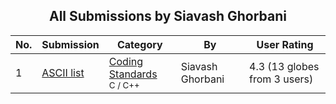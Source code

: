 ﻿<div align="center">

## All Submissions by Siavash Ghorbani

</div>

No.  | Submission | Category | By   | User Rating
---- | ---------- | -------- | ---- | -----------
1 | [ASCII list<br />](https://github.com/Planet-Source-Code/siavash-ghorbani-ascii-list__3-1440) | [Coding Standards<br /><sup>C / C++</sup>](../ByCategory/coding-standards__3-32.md) | Siavash Ghorbani | 4.3 (13 globes from 3 users)
